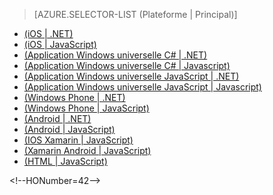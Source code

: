 ﻿> [AZURE.SELECTOR-LIST (Plateforme | Principal)]
- [(iOS | .NET)](/fr-fr/documentation/articles/mobile-services-dotnet-backend-ios-get-started-data/)
- [(iOS | JavaScript)](/fr-fr/documentation/articles/mobile-services-ios-get-started-data/)
- [(Application Windows universelle C# | .NET)](/fr-fr/documentation/articles/mobile-services-dotnet-backend-windows-universal-dotnet-get-started-data/)
- [(Application Windows universelle C# | Javascript)](/fr-fr/documentation/articles/mobile-services-javascript-backend-windows-universal-dotnet-get-started-data/)
- [(Application Windows universelle JavaScript | .NET)](/fr-fr/documentation/articles/mobile-services-dotnet-backend-windows-universal-javascript-get-started-data/)
- [(Application Windows universelle JavaScript | Javascript)](/fr-fr/documentation/articles/mobile-services-javascript-backend-windows-universal-javascript-get-started-data/)
- [(Windows Phone | .NET)](/fr-fr/documentation/articles/mobile-services-dotnet-backend-windows-phone-get-started-data/)
- [(Windows Phone | JavaScript)](/fr-fr/documentation/articles/mobile-services-javascript-backend-windows-phone-get-started-data/)
- [(Android | .NET)](/fr-fr/documentation/articles/mobile-services-dotnet-backend-android-get-started-data/)
- [(Android | JavaScript)](/fr-fr/documentation/articles/mobile-services-android-get-started-data/)
- [(IOS Xamarin | JavaScript)](/fr-fr/documentation/articles/partner-xamarin-mobile-services-ios-get-started-data/)
- [(Xamarin Android | JavaScript)](/fr-fr/documentation/articles/partner-xamarin-mobile-services-android-get-started-data/)
- [(HTML | JavaScript)](/fr-fr/documentation/articles/mobile-services-html-get-started-data/)

\<!--HONumber=42-->
